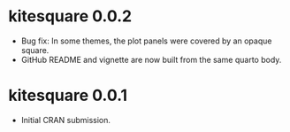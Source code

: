 # kitesquare 0.0.2

* Bug fix: In some themes, the plot panels were covered by an opaque square.
* GitHub README and vignette are now built from the same quarto body.

# kitesquare 0.0.1

* Initial CRAN submission.
